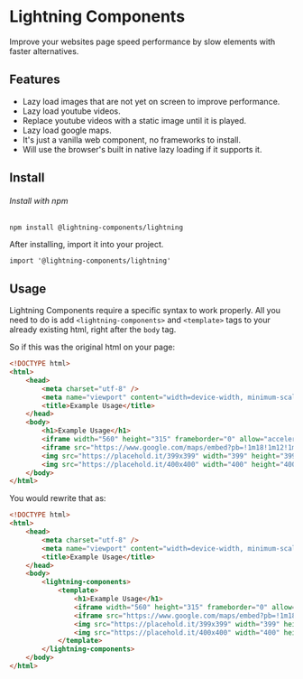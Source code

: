 # Lightning Components

Improve your websites page speed performance by slow elements with faster alternatives.

## Features

- Lazy load images that are not yet on screen to improve performance.
- Lazy load youtube videos.
- Replace youtube videos with a static image until it is played.
- Lazy load google maps.
- It's just a vanilla web component, no frameworks to install.
- Will use the browser's built in native lazy loading if it supports it.

## Install

###### Install with npm

```
npm install @lightning-components/lightning
```

After installing, import it into your project.

```
import '@lightning-components/lightning'
```

## Usage

Lightning Components require a specific syntax to work properly. All you need to do is add ``` <lightning-components> ``` and ``` <template> ``` tags to your already existing html, right after the ```body``` tag.

So if this was the original html on your page:
```html
<!DOCTYPE html>
<html>
    <head>
        <meta charset="utf-8" />
        <meta name="viewport" content="width=device-width, minimum-scale=1, initial-scale=1, user-scalable=yes">
        <title>Example Usage</title>
    </head>
    <body>
        <h1>Example Usage</h1>
        <iframe width="560" height="315" frameborder="0" allow="accelerometer; autoplay; encrypted-media; gyroscope; picture-in-picture" allowfullscreen src="https://www.youtube.com/embed/dQw4w9WgXcQ"></iframe>
        <iframe src="https://www.google.com/maps/embed?pb=!1m18!1m12!1m3!1d42562.2757072101!2d-75.15273957606611!3d39.94151589949284!2m3!1f0!2f0!3f0!3m2!1i1024!2i768!4f13.1!3m3!1m2!1s0x89c6c8830b04502f%3A0xce39e053fb81ef23!2sLiberty%20Bell!5e0!3m2!1sen!2sus!4v1574103352377!5m2!1sen!2sus" width="600" height="450" frameborder="0" style="border:0;" allowfullscreen=""></iframe>
        <img src="https://placehold.it/399x399" width="399" height="399" alt="">
        <img src="https://placehold.it/400x400" width="400" height="400" alt="">
    </body>
</html>
```
You would rewrite that as:
```html
<!DOCTYPE html>
<html>
    <head>
        <meta charset="utf-8" />
        <meta name="viewport" content="width=device-width, minimum-scale=1, initial-scale=1, user-scalable=yes">
        <title>Example Usage</title>
    </head>
    <body>
        <lightning-components>
            <template>
                <h1>Example Usage</h1>
                <iframe width="560" height="315" frameborder="0" allow="accelerometer; autoplay; encrypted-media; gyroscope; picture-in-picture" allowfullscreen src="https://www.youtube.com/embed/dQw4w9WgXcQ"></iframe>
                <iframe src="https://www.google.com/maps/embed?pb=!1m18!1m12!1m3!1d42562.2757072101!2d-75.15273957606611!3d39.94151589949284!2m3!1f0!2f0!3f0!3m2!1i1024!2i768!4f13.1!3m3!1m2!1s0x89c6c8830b04502f%3A0xce39e053fb81ef23!2sLiberty%20Bell!5e0!3m2!1sen!2sus!4v1574103352377!5m2!1sen!2sus" width="600" height="450" frameborder="0" style="border:0;" allowfullscreen=""></iframe>
                <img src="https://placehold.it/399x399" width="399" height="399" alt="">
                <img src="https://placehold.it/400x400" width="400" height="400" alt="">
            </template>
        </lightning-components>
    </body>
</html>
```
